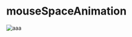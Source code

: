 # mouseSpaceAnimation
![aaa](https://github.com/GauravJoshiJi/mouseSpaceAnimation/assets/125949334/93796d7a-1f6d-4096-838b-0825504bfa6f)
